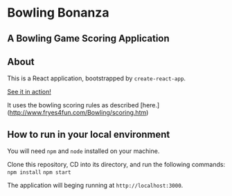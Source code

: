 # Bowling Bonanza
## A Bowling Game Scoring Application

## About
This is a React application, bootstrapped by `create-react-app`. 

[See it in action!](https://stoic-meitner-4cc86c.netlify.app)

It uses the bowling scoring rules as described [here.] (http://www.fryes4fun.com/Bowling/scoring.htm)

## How to run in your local environment
You will need `npm` and `node` installed on your machine.

Clone this repository, CD into its directory, and run the following commands:
`npm install`
`npm start`

The application will beging running at `http://localhost:3000`.